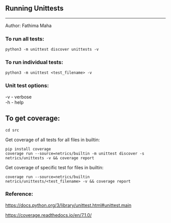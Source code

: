 ## Running Unittests
     
* * * * * * * * * * * * *

Author: Fathima Maha

### To run all tests:    

```
python3 -m unittest discover unittests -v
```       
    
### To run individual tests:   

```  
python3 -m unittest <test_filename> -v  
````       

### Unit test options:
    
-v - verbose      
-h - help   

## To get coverage:   
    
``` 
cd src
```
   
Get coverage of all tests for all files in builtin:   
```
pip install coverage    
coverage run --source=netrics/builtin -m unittest discover -s netrics/unittests -v && coverage report    
```     

Get coverage of specific test for files in builtin:   
```
coverage run --source=netrics/builtin netrics/unittests/<test_filename> -v && coverage report  
```     
   
### Reference:   

https://docs.python.org/3/library/unittest.html#unittest.main

https://coverage.readthedocs.io/en/7.1.0/